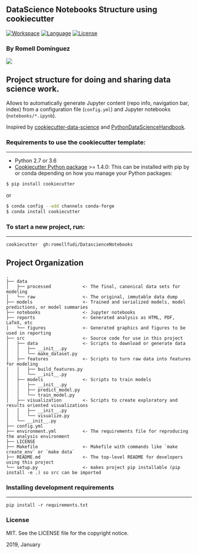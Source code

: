 ## DataScience Notebooks Structure using cookiecutter

[![Workspace](https://img.shields.io/badge/Jupyter-lab-orange.svg)](https://github.com/jupyterlab/jupyterlab)
[![Language](https://img.shields.io/badge/python-2.7%20|%203.6-blue.svg)](https://wiki.python.org/moin/Documentation)
[![License](https://img.shields.io/badge/license-MIT-blue.svg)](https://github.com/romellfudi/DatascienceNotebooks/blob/master/LICENSE)

### By Romell Domínguez
[![](https://raw.githubusercontent.com/romellfudi/assets/master/favicon.ico)](https://www.romellfudi.com/)

## Project structure for doing and sharing data science work.

Allows to automatically generate Jupyter content (repo info, navigation bar, index) from a configuration file (`config.yml`) and Jupyter notebooks (`notebooks/*.ipynb`).

Inspired by [cookiecutter-data-science](https://github.com/drivendata/cookiecutter-data-science) and [PythonDataScienceHandbook](https://github.com/jakevdp/PythonDataScienceHandbook).

### Requirements to use the cookiecutter template:
-----------
 - Python 2.7 or 3.6
 - [Cookiecutter Python package](http://cookiecutter.readthedocs.org/en/latest/installation.html) >= 1.4.0: This can be installed with pip by or conda depending on how you manage your Python packages:

``` bash
$ pip install cookiecutter
```

or

``` bash
$ conda config --add channels conda-forge
$ conda install cookiecutter
```


### To start a new project, run:
------------

    cookiecutter  gh:romellfudi/DatascienceNotebooks

##  Project Organization

```
.
├── data
│   ├── processed            <- The final, canonical data sets for modeling
│   └── raw                  <- The original, immutable data dump
├── models                   <- Trained and serialized models, model predictions, or model summaries
├── notebooks                <- Jupyter notebooks
├── reports                  <- Generated analysis as HTML, PDF, LaTeX, etc
│   └── figures              <- Generated graphics and figures to be used in reporting
├── src                      <- Source code for use in this project
│   ├── data                 <- Scripts to download or generate data
│   │   ├── __init__.py
│   │   └── make_dataset.py
│   ├── features             <- Scripts to turn raw data into features for modeling
│   │   ├── build_features.py
│   │   └── __init__.py
│   ├── models               <- Scripts to train models
│   │   ├── __init__.py
│   │   ├── predict_model.py
│   │   └── train_model.py
│   ├── visualization        <- Scripts to create exploratory and results oriented visualizations
│   │   ├── __init__.py
│   │   └── visualize.py
│   └── __init__.py
├── config.yml
├── environment.yml          <- The requirements file for reproducing the analysis environment
├── LICENSE
├── Makefile                 <- Makefile with commands like `make create_env` or `make data`
├── README.md                <- The top-level README for developers using this project
└── setup.py                 <- makes project pip installable (pip install -e .) so src can be imported

```

### Installing development requirements
------------

    pip install -r requirements.txt

### License
MIT. See the LICENSE file for the copyright notice.

2019, January
